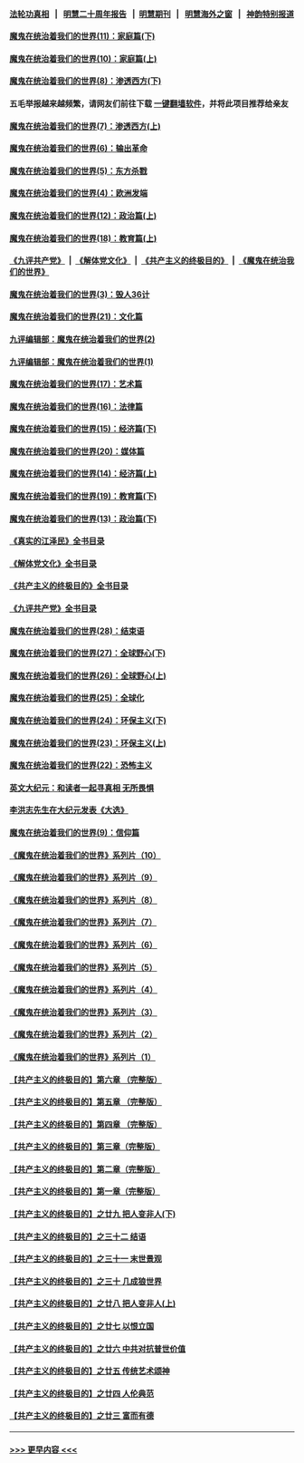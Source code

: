 #### [法轮功真相](https://github.com/gfw-breaker/truth/blob/master/README.md?t=0) &nbsp;&nbsp;|&nbsp;&nbsp; [明慧二十周年报告](https://github.com/gfw-breaker/mh-reports/blob/master/README.md?t=0) &nbsp;&nbsp;|&nbsp;&nbsp;[明慧期刊](https://github.com/gfw-breaker/mh-qikan) &nbsp;&nbsp;|&nbsp;&nbsp; [明慧海外之窗](https://github.com/gfw-breaker/mh-news/blob/master/README.md?t=0) &nbsp;&nbsp;|&nbsp;&nbsp; [神韵特别报道](https://github.com/gfw-breaker/mh-news/blob/master/shenyun.md?t=0)
#### [魔鬼在统治着我们的世界(11)：家庭篇(下)](../pages/nsc422/n10440961.md?t=11200750) 
#### [魔鬼在统治着我们的世界(10)：家庭篇(上)](../pages/nsc422/n10435448.md?t=11200750) 
#### [魔鬼在统治着我们的世界(8)：渗透西方(下)](../pages/nsc422/n10429603.md?t=11200750) 
#### 五毛举报越来越频繁，请网友们前往下载 [一键翻墙软件](https://github.com/gfw-breaker/ssr-accounts)，并将此项目推荐给亲友
#### [魔鬼在统治着我们的世界(7)：渗透西方(上)](../pages/nsc422/n10426013.md?t=11200750) 
#### [魔鬼在统治着我们的世界(6)：输出革命](../pages/nsc422/n10421536.md?t=11200750) 
#### [魔鬼在统治着我们的世界(5)：东方杀戮](../pages/nsc422/n10417707.md?t=11200750) 
#### [魔鬼在统治着我们的世界(4)：欧洲发端](../pages/nsc422/n10414890.md?t=11200750) 
#### [魔鬼在统治着我们的世界(12)：政治篇(上)](../pages/nsc422/n10444576.md?t=11200750) 
#### [魔鬼在统治着我们的世界(18)：教育篇(上)](../pages/nsc422/n10526970.md?t=11200750) 
#### [《九评共产党》](https://github.com/begood0513/9ping.md/blob/master/README.md) &nbsp;|&nbsp; [《解体党文化》](../../../../jtdwh.md/blob/master/README.md)  &nbsp;|&nbsp; [《共产主义的终极目的》](../../../../gczydzjmd.md/blob/master/README.md) &nbsp;|&nbsp; [《魔鬼在统治我们的世界》](../../../../mgztzwmdsj.md/blob/master/README.md) 
#### [魔鬼在统治着我们的世界(3)：毁人36计](../pages/nsc422/n10411583.md?t=11200750) 
#### [魔鬼在统治着我们的世界(21)：文化篇](../pages/nsc422/n10597706.md?t=11200750) 
#### [九评编辑部：魔鬼在统治着我们的世界(2)](../pages/nsc422/n10410036.md?t=11200750) 
#### [九评编辑部：魔鬼在统治着我们的世界(1)](../pages/nsc422/n10406825.md?t=11200750) 
#### [魔鬼在统治着我们的世界(17)：艺术篇](../pages/nsc422/n10499093.md?t=11200750) 
#### [魔鬼在统治着我们的世界(16)：法律篇](../pages/nsc422/n10485969.md?t=11200750) 
#### [魔鬼在统治着我们的世界(15)：经济篇(下)](../pages/nsc422/n10469975.md?t=11200750) 
#### [魔鬼在统治着我们的世界(20)：媒体篇](../pages/nsc422/n10586579.md?t=11200750) 
#### [魔鬼在统治着我们的世界(14)：经济篇(上)](../pages/nsc422/n10457370.md?t=11200750) 
#### [魔鬼在统治着我们的世界(19)：教育篇(下)](../pages/nsc422/n10564808.md?t=11200750) 
#### [魔鬼在统治着我们的世界(13)：政治篇(下)](../pages/nsc422/n10448270.md?t=11200750) 
#### [《真实的江泽民》全书目录](../pages/nsc422/n13721399.md?t=11200750) 
#### [《解体党文化》全书目录](../pages/nsc422/n13721157.md?t=11200750) 
#### [《共产主义的终极目的》全书目录](../pages/nsc422/n13721048.md?t=11200750) 
#### [《九评共产党》全书目录](../pages/nsc422/n13708085.md?t=11200750) 
#### [魔鬼在统治着我们的世界(28)：结束语](../pages/nsc422/n10936246.md?t=11200750) 
#### [魔鬼在统治着我们的世界(27)：全球野心(下)](../pages/nsc422/n10928319.md?t=11200750) 
#### [魔鬼在统治着我们的世界(26)：全球野心(上)](../pages/nsc422/n10900318.md?t=11200750) 
#### [魔鬼在统治着我们的世界(25)：全球化](../pages/nsc422/n10788205.md?t=11200750) 
#### [魔鬼在统治着我们的世界(24)：环保主义(下)](../pages/nsc422/n10695307.md?t=11200750) 
#### [魔鬼在统治着我们的世界(23)：环保主义(上)](../pages/nsc422/n10688613.md?t=11200750) 
#### [魔鬼在统治着我们的世界(22)：恐怖主义](../pages/nsc422/n10614727.md?t=11200750) 
#### [英文大纪元：和读者一起寻真相 无所畏惧](../pages/nsc422/n12542027.md?t=11200750) 
#### [李洪志先生在大纪元发表《大选》](../pages/nsc422/n12534746.md?t=11200750) 
#### [魔鬼在统治着我们的世界(9)：信仰篇](../pages/nsc422/n10432159.md?t=11200750) 
#### [《魔鬼在统治着我们的世界》系列片（10）](../pages/nsc422/n12292670.md?t=11200750) 
#### [《魔鬼在统治着我们的世界》系列片（9）](../pages/nsc422/n12290859.md?t=11200750) 
#### [《魔鬼在统治着我们的世界》系列片（8）](../pages/nsc422/n12287445.md?t=11200750) 
#### [《魔鬼在统治着我们的世界》系列片（7）](../pages/nsc422/n12283425.md?t=11200750) 
#### [《魔鬼在统治着我们的世界》系列片（6）](../pages/nsc422/n12282314.md?t=11200750) 
#### [《魔鬼在统治着我们的世界》系列片（5）](../pages/nsc422/n12281419.md?t=11200750) 
#### [《魔鬼在统治着我们的世界》系列片（4）](../pages/nsc422/n12274024.md?t=11200750) 
#### [《魔鬼在统治着我们的世界》系列片（3）](../pages/nsc422/n12271322.md?t=11200750) 
#### [《魔鬼在统治着我们的世界》系列片（2）](../pages/nsc422/n12269049.md?t=11200750) 
#### [《魔鬼在统治着我们的世界》系列片（1）](../pages/nsc422/n12267575.md?t=11200750) 
#### [【共产主义的终极目的】第六章 （完整版）](../pages/nsc422/n11428913.md?t=11200750) 
#### [【共产主义的终极目的】第五章 （完整版）](../pages/nsc422/n11428912.md?t=11200750) 
#### [【共产主义的终极目的】第四章 （完整版）](../pages/nsc422/n11428907.md?t=11200750) 
#### [【共产主义的终极目的】第三章（完整版）](../pages/nsc422/n11428848.md?t=11200750) 
#### [【共产主义的终极目的】第二章（完整版）](../pages/nsc422/n11428831.md?t=11200750) 
#### [【共产主义的终极目的】第一章（完整版）](../pages/nsc422/n11417651.md?t=11200750) 
#### [【共产主义的终极目的】之廿九 把人变非人(下)](../pages/nsc422/n11344140.md?t=11200750) 
#### [【共产主义的终极目的】之三十二 结语](../pages/nsc422/n11360535.md?t=11200750) 
#### [【共产主义的终极目的】之三十一 末世景观](../pages/nsc422/n11351129.md?t=11200750) 
#### [【共产主义的终极目的】之三十 几成狼世界](../pages/nsc422/n11348280.md?t=11200750) 
#### [【共产主义的终极目的】之廿八 把人变非人(上)](../pages/nsc422/n11340492.md?t=11200750) 
#### [【共产主义的终极目的】之廿七 以恨立国](../pages/nsc422/n11336944.md?t=11200750) 
#### [【共产主义的终极目的】之廿六 中共对抗普世价值](../pages/nsc422/n11324785.md?t=11200750) 
#### [【共产主义的终极目的】之廿五 传统艺术颂神](../pages/nsc422/n11296396.md?t=11200750) 
#### [【共产主义的终极目的】之廿四 人伦典范](../pages/nsc422/n11296397.md?t=11200750) 
#### [【共产主义的终极目的】之廿三 富而有德](../pages/nsc422/n11283598.md?t=11200750) 

----
#### [ >>> 更早内容 <<< ](../indexes/nsc422-earlier.md)
